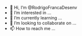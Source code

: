 - 👋 Hi, I’m @RodrigoFrancaDesenv
- 👀 I’m interested in ...
- 🌱 I’m currently learning ...
- 💞️ I’m looking to collaborate on ...
- 📫 How to reach me ...

<!---
RodrigoFrancaDesenv/RodrigoFrancaDesenv is a ✨ special ✨ repository because its `README.md` (this file) appears on your GitHub profile.
You can click the Preview link to take a look at your changes.
--->
